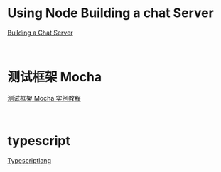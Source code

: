 <h1>
	Using Node Building a chat Server
</h1>
<p>
	<a href="http://chimera.labs.oreilly.com/books/1234000001808/ch02.html">Building a Chat Server</a>
</p>
<br/>
<h1>测试框架 Mocha</h1>
<p>
	<a href="http://www.ruanyifeng.com/blog/2015/12/a-mocha-tutorial-of-examples.html">测试框架 Mocha 实例教程</a>
</p>
<br/>
<h1>typescript</h1>
<p>
	<a href="https://www.typescriptlang.org/">Typescriptlang</a>
</p>